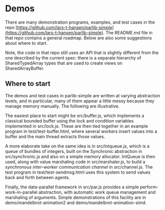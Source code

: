 # Demos

There are many demonstration programs, examples, and test cases in the repo [https://github.com/lars-t-hansen/parlib-simple](https://github.com/lars-t-hansen/parlib-simple).  The README.md file in that repo contains a general roadmap.  Below are also some suggestions about where to start.

Note, the code in that repo still uses an API that is slightly different from the one described by the current spec: there is a separate hierarchy of SharedTypedArray types that are used to create views on SharedArrayBuffer.

## Where to start

The demos and test cases in parlib-simple are written at varying abstraction levels, and in particular, many of them appear a little messy because they manage memory manually.  The following are illustrative.

The easiest place to start might be src/buffer.js, which implements a classical bounded buffer using the lock and condition variables implemented in src/lock.js.  These are then tied together in an example program in test/test-buffer.html, where several workers insert values into a buffer and the main thread extracts those values.

A more elaborate take on the same idea is in src/intqueue.js, which is a queue of bundles of integers, built on the Synchronic abstraction in src/synchronic.js and also on a simple memory allocator.  IntQueue is then used, along with value marshaling code in src/marshaler.js, to build a *synchronous inter-worker communication channel* in src/channel.js.  The test program in test/test-sendmsg.html uses this system to send values back and forth between agents.

Finally, the data-parallel framework in src/par.js provides a simple perform-work-in-parallel abstraction, with automatic work queue management and marshaling of arguments.  Simple demonstrations of this facility are in demo/mandelbrot-animation2 and demo/mandelbrot-animation-simd.
